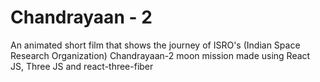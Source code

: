 # Chandrayaan - 2

An animated short film that shows the journey of ISRO's (Indian Space Research Organization) Chandrayaan-2 moon mission made using React JS, Three JS and react-three-fiber
